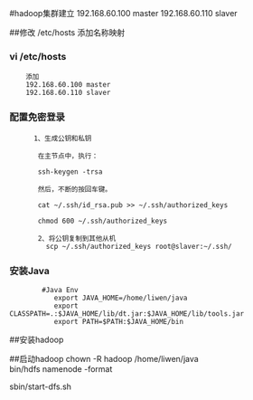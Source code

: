 
#hadoop集群建立
192.168.60.100  master
192.168.60.110  slaver

##修改 /etc/hosts 添加名称映射

###  vi /etc/hosts
        添加     
        192.168.60.100 master
        192.168.60.110 slaver
### 配置免密登录
          1、生成公钥和私钥
           
           在主节点中，执行：
           
           ssh-keygen -trsa
           
           然后，不断的按回车键。
           
           cat ~/.ssh/id_rsa.pub >> ~/.ssh/authorized_keys
           
           chmod 600 ~/.ssh/authorized_keys
           
           2、将公钥复制到其他从机
             scp ~/.ssh/authorized_keys root@slaver:~/.ssh/
###   安装Java 
            #Java Env
               export JAVA_HOME=/home/liwen/java
               export CLASSPATH=.:$JAVA_HOME/lib/dt.jar:$JAVA_HOME/lib/tools.jar
               export PATH=$PATH:$JAVA_HOME/bin    
               
               
##安装hadoop

##启动hadoop
                                                          chown -R hadoop /home/liwen/java  
 bin/hdfs namenode -format

sbin/start-dfs.sh       

